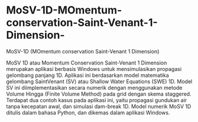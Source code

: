 # MoSV-1D-MOmentum-conservation-Saint-Venant-1-Dimension-
MoSV-1D (MOmentum conservation Saint-Venant 1 Dimension)


MoSV 1D atau Momentum Conservation Saint-Venant 1 Dimension merupakan aplikasi berbasis Windows untuk mensimulasikan propagasi gelombang panjang 1D. Aplikasi ini berdasarkan model matematika gelombang SaintVenant (SV) atau Shallow Water Equations (SWE) 1D. Model SV ini diimplementasikan secara numerik dengan menggunakan metode Volume Hingga (Finite Volume Method) pada grid dengan skema staggered. Terdapat dua contoh kasus pada aplikasi ini, yaitu propagasi gundukan air tanpa kecepatan awal, dan simulasi dam-break 1D. Model numerik MoSV 1D ditulis dalam bahasa Python, dan dikemas dalam aplikasi Windows.
